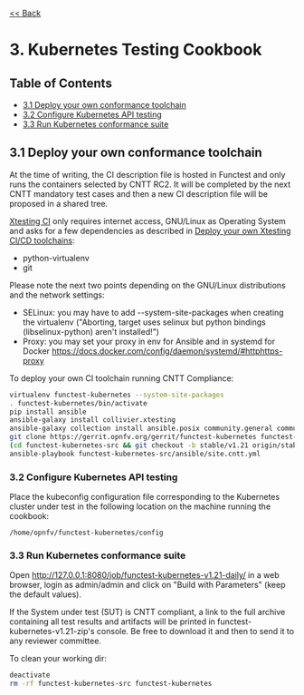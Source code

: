 [<< Back](../)

# 3. Kubernetes Testing Cookbook

## Table of Contents
* [3.1 Deploy your own conformance toolchain](#3.1)
* [3.2 Configure Kubernetes API testing](#3.2)
* [3.3 Run Kubernetes conformance suite](#3.3)

<a name="3.1"></a>
## 3.1 Deploy your own conformance toolchain

At the time of writing, the CI description file is hosted in Functest and only
runs the containers selected by CNTT RC2. It will be completed by the
next CNTT mandatory test cases and then a new CI description file will be
proposed in a shared tree.

[Xtesting CI](https://galaxy.ansible.com/collivier/xtesting) only requires
internet access, GNU/Linux as Operating System and asks for a few
dependencies as described in
[Deploy your own Xtesting CI/CD toolchains](https://wiki.opnfv.org/pages/viewpage.action?pageId=32015004):
- python-virtualenv
- git

Please note the next two points depending on the GNU/Linux distributions and
the network settings:
- SELinux: you may have to add -\-system-site-packages when creating the
  virtualenv ("Aborting, target uses selinux but python bindings
  (libselinux-python) aren't installed!")
- Proxy: you may set your proxy in env for Ansible and in systemd for Docker
  https://docs.docker.com/config/daemon/systemd/#httphttps-proxy

To deploy your own CI toolchain running CNTT Compliance:
```bash
virtualenv functest-kubernetes --system-site-packages
. functest-kubernetes/bin/activate
pip install ansible
ansible-galaxy install collivier.xtesting
ansible-galaxy collection install ansible.posix community.general community.grafana kubernetes.core community.docker community.postgresql
git clone https://gerrit.opnfv.org/gerrit/functest-kubernetes functest-kubernetes-src
(cd functest-kubernetes-src && git checkout -b stable/v1.21 origin/stable/v1.21)
ansible-playbook functest-kubernetes-src/ansible/site.cntt.yml
```

<a name="3.2"></a>
### 3.2 Configure Kubernetes API testing

Place the kubeconfig configuration file corresponding to the Kubernetes cluster
under test in the following location on the machine running the cookbook:

`/home/opnfv/functest-kubernetes/config`


<a name="3.3"></a>
### 3.3 Run Kubernetes conformance suite

Open http://127.0.0.1:8080/job/functest-kubernetes-v1.21-daily/ in a web
browser, login as admin/admin and click on "Build with Parameters" (keep the
default values).

If the System under test (SUT) is CNTT compliant, a link to the full archive
containing all test results and artifacts will be printed in
functest-kubernetes-v1.21-zip's console. Be free to download it and then to send
it to any reviewer committee.

To clean your working dir:
```bash
deactivate
rm -rf functest-kubernetes-src functest-kubernetes
```
